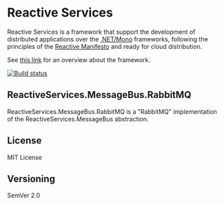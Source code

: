 # Reactive Services

Reactive Services is a framework that support the development of distributed applications over the [.NET/Mono](http://www.mono-project.com/) frameworks, following the principles of the [Reactive Manifesto](http://www.reactivemanifesto.org) and ready for cloud distribution.

See [this link](http://reactiveservices.github.io) for an overview about the framework.

[![Build status](https://ci.appveyor.com/api/projects/status/qrhql4k6gf726qep?svg=true)](https://ci.appveyor.com/project/rafaelromao/reactiveservices-messagebus-rabbitmq)

## ReactiveServices.MessageBus.RabbitMQ

ReactiveServices.MessageBus.RabbitMQ is a "RabbitMQ" implementation of the ReactiveServices.MessageBus abstraction.

## License

MIT License

## Versioning

SemVer 2.0
